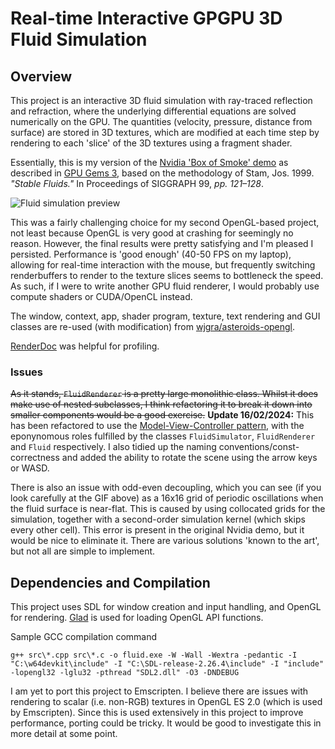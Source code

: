 # Real-time Interactive GPGPU 3D Fluid Simulation
## Overview
This project is an interactive 3D fluid simulation with ray-traced reflection and refraction, where the underlying differential equations are solved numerically on the GPU. The quantities (velocity, pressure, distance from surface) are stored in 3D textures, which are modified at each time step by rendering to each 'slice' of the 3D textures using a fragment shader.

Essentially, this is my version of the [Nvidia 'Box of Smoke' demo](https://www.nvidia.com/en-gb/geforce/community/demos/) as described in [GPU Gems 3](https://developer.nvidia.com/gpugems/gpugems3/part-v-physics-simulation/chapter-30-real-time-simulation-and-rendering-3d-fluids), based on the methodology of Stam, Jos. 1999. *"Stable Fluids."* In Proceedings of SIGGRAPH 99, *pp. 121–128*.


![Fluid simulation preview](https://www.wjgrace.co.uk/images/fluid_thumbnail.gif) 


This was a fairly challenging choice for my second OpenGL-based project, not least because OpenGL is very good at crashing for seemingly no reason. However, the final results were pretty satisfying and I'm pleased I persisted. Performance is 'good enough' (40-50 FPS on my laptop), allowing for real-time interaction with the mouse, but frequently switching renderbuffers to render to the texture slices seems to bottleneck the speed. As such, if I were to write another GPU fluid renderer, I would probably use compute shaders or CUDA/OpenCL instead.

The window, context, app, shader program, texture, text rendering and GUI classes are re-used (with modification) from [wjgra/asteroids-opengl](https://github.com/wjgra/asteroids-opengl).

[RenderDoc](https://renderdoc.org/) was helpful for profiling.

### Issues
~~As it stands, `FluidRenderer` is a pretty large monolithic class. Whilst it does make use of nested subclasses, I think refactoring it to break it down into smaller components would be a good exercise.~~ **Update 16/02/2024:** This has been refactored to use the [Model-View-Controller pattern](https://en.wikipedia.org/wiki/Model%E2%80%93view%E2%80%93controller), with the eponynomous roles fulfilled by the classes `FluidSimulator`, `FluidRenderer` and `Fluid` respectively. I also tidied up the naming conventions/const-correctness and added the ability to rotate the scene using the arrow keys or WASD.

There is also an issue with odd-even decoupling, which you can see (if you look carefully at the GIF above) as a 16x16 grid of periodic oscillations when the fluid surface is near-flat. This is caused by using collocated grids for the simulation, together with a second-order simulation kernel (which skips every other cell). This error is present in the original Nvidia demo, but it would be nice to eliminate it. There are various solutions 'known to the art', but not all are simple to implement.

## Dependencies and Compilation
This project uses SDL for window creation and input handling, and OpenGL for rendering. [Glad](https://glad.dav1d.de/) is used for loading OpenGL API functions.

Sample GCC compilation command

```
g++ src\*.cpp src\*.c -o fluid.exe -W -Wall -Wextra -pedantic -I "C:\w64devkit\include" -I "C:\SDL-release-2.26.4\include" -I "include" -lopengl32 -lglu32 -pthread "SDL2.dll" -O3 -DNDEBUG
```
I am yet to port this project to Emscripten. I believe there are issues with rendering to scalar (i.e. non-RGB) textures in OpenGL ES 2.0 (which is used by Emscripten). Since this is used extensively in this project to improve performance, porting could be tricky. It would be good to investigate this in more detail at some point.
